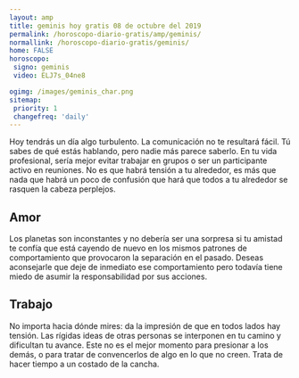 ```yaml
---
layout: amp
title: geminis hoy gratis 08 de octubre del 2019 
permalink: /horoscopo-diario-gratis/amp/geminis/
normallink: /horoscopo-diario-gratis/geminis/
home: FALSE
horoscopo:
 signo: geminis
 video: ELJ7s_04ne8

ogimg: /images/geminis_char.png
sitemap:
 priority: 1
 changefreq: 'daily'
---
```



Hoy tendrás un día algo turbulento. La comunicación no te resultará fácil. Tú sabes de qué estás hablando, pero nadie más parece saberlo. En tu vida profesional, sería mejor evitar trabajar en grupos o ser un participante activo en reuniones. No es que habrá tensión a tu alrededor, es más que nada que habrá un poco de confusión que hará que todos a tu alrededor se rasquen la cabeza perplejos.

## Amor

Los planetas son inconstantes y no debería ser una sorpresa si tu amistad te confía que está cayendo de nuevo en los mismos patrones de comportamiento que provocaron la separación en el pasado. Deseas aconsejarle que deje de inmediato ese comportamiento pero todavía tiene miedo de asumir la responsabilidad por sus acciones.

## Trabajo

No importa hacia dónde mires: da la impresión de que en todos lados hay tensión. Las rígidas ideas de otras personas se interponen en tu camino y dificultan tu avance. Este no es el mejor momento para presionar a los demás, o para tratar de convencerlos de algo en lo que no creen. Trata de hacer tiempo a un costado de la cancha.